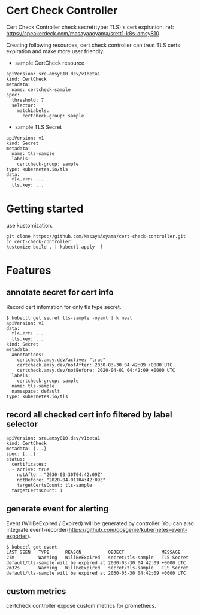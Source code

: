 # Cert Check Controller

Cert Check Controller check secret(type: TLS)'s cert expiration.
ref: https://speakerdeck.com/masayaaoyama/srett1-k8s-amsy810


Creating following resources, cert check controller can treat TLS certs expiration and make more user friendly.

* sample CertCheck resource

```
apiVersion: sre.amsy810.dev/v1beta1
kind: CertCheck
metadata:
  name: certcheck-sample
spec:
  threshold: 7
  selector:
    matchLabels:
      certcheck-group: sample
```

* sample TLS Secret

```
apiVersion: v1
kind: Secret
metadata:
  name: tls-sample
  labels:
    certcheck-group: sample
type: kubernetes.io/tls
data:
  tls.crt: ...
  tls.key: ...
```

# Getting started

use kustomization.

```
git clone https://github.com/MasayaAoyama/cert-check-controller.git
cd cert-check-controller
kustomize build . | kubectl apply -f -
```

# Features

## annotate secret for cert info

Record cert infomation for only tls type secret.


```
$ kubectl get secret tls-sample -oyaml | k neat
apiVersion: v1
data:
  tls.crt: ...
  tls.key: ...
kind: Secret
metadata:
  annotations:
    certcheck.amsy.dev/active: "true"
    certcheck.amsy.dev/notAfter: 2030-03-30 04:42:09 +0000 UTC
    certcheck.amsy.dev/notBefore: 2020-04-01 04:42:09 +0000 UTC
  labels:
    certcheck-group: sample
  name: tls-sample
  namespace: default
type: kubernetes.io/tls
```

## record all checked cert info filtered by label selector

```
apiVersion: sre.amsy810.dev/v1beta1
kind: CertCheck
metadata: {...}
spec: {...}
status:
  certificates:
  - active: true
    notAfter: "2030-03-30T04:42:09Z"
    notBefore: "2020-04-01T04:42:09Z"
    targetCertsCount: tls-sample
  targetCertsCount: 1
```

## generate event for alerting

Event (WillBeExpired / Expired) will be generated by controller. You can also integrate event-recorder(https://github.com/opsgenie/kubernetes-event-exporter).

```
$ kubectl get event
LAST SEEN   TYPE      REASON          OBJECT              MESSAGE
27m         Warning   WillBeExpired   secret/tls-sample   TLS Secret default/tls-sample will be expired at 2030-03-30 04:42:09 +0000 UTC
2m32s       Warning   WillBeExpired   secret/tls-sample   TLS Secret default/tls-sample will be expired at 2030-03-30 04:42:09 +0000 UTC
```

## custom metrics

certcheck controller expose custom metrics for prometheus.


